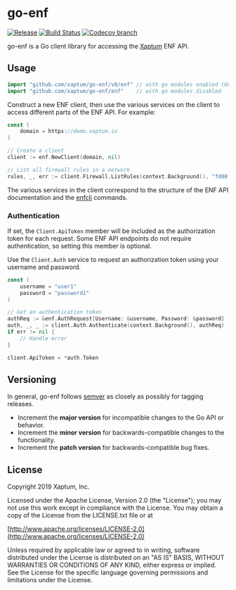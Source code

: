 # go-enf #

[![Release](https://img.shields.io/github/release/xaptum/go-enf.svg)](https://github.com/xaptum/go-enf/releases)
[![Build Status](https://travis-ci.com/xaptum/go-enf.svg?branch=master)](https://travis-ci.com/xaptum/go-enf)
[![Codecov branch](https://img.shields.io/codecov/c/github/xaptum/go-enf/master.svg)](https://codecov.io/gh/xaptum/go-enf)

go-enf is a Go client library for accessing the
[Xaptum](https://www.xaptum.com) ENF API.

## Usage ##

```go
import "github.com/xaptum/go-enf/v0/enf" // with go modules enabled (G0111MODULE=on or outside GOPATH)
import "github.com/xaptum/go-enf/enf"    // with go modules disabled
```

Construct a new ENF client, then use the various services on the
client to access different parts of the ENF API. For example:

``` go
const (
    domain = https://demo.xaptum.io
)

// Create a client
client := enf.NewClient(domain, nil)

// List all firewall rules in a network
rules, _, err := client.Firewall.ListRules(context.Background(), "fd00:8f80:0:1::/64")
```

The various services in the client correspond to the structure of the
ENF API documentation and the
[enfcli](https://github.com/xaptum/enfcli) commands.

### Authentication

If set, the `Client.ApiToken` member will be included as the
authorization token for each request. Some ENF API endpoints do not
require authentication, so setting this member is optional.

Use the `Client.Auth` service to request an authorization token using
your username and password.

``` go
const (
    username = "user1"
    password = "password1"
)

// Get an authentication token
authReq := &enf.AuthRequest{Username: &username, Password: &password}
auth, _, _ := client.Auth.Authenticate(context.Background(), authReq)
if err != nil {
    // Handle error
}

client.ApiToken = *auth.Token
```

## Versioning ##

In general, go-enf follows [semver](https://semver.org/) as closely as
possibly for tagging releases.

- Increment the **major version** for incompatible changes to the Go API
  or behavior.
- Increment the **minor version** for backwards-compatible changes to
  the functionality.
- Increment the **patch version** for backwards-compatible bug fixes.

## License ##
Copyright 2019 Xaptum, Inc.

Licensed under the Apache License, Version 2.0 (the "License"); you may not
use this work except in compliance with the License. You may obtain a copy of
the License from the LICENSE.txt file or at

[http://www.apache.org/licenses/LICENSE-2.0](http://www.apache.org/licenses/LICENSE-2.0)

Unless required by applicable law or agreed to in writing, software
distributed under the License is distributed on an "AS IS" BASIS, WITHOUT
WARRANTIES OR CONDITIONS OF ANY KIND, either express or implied. See the
License for the specific language governing permissions and limitations under
the License.
